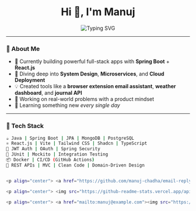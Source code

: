 <h1 align="center">Hi 👋, I'm Manuj</h1>
<p align="center">
  <img src="https://readme-typing-svg.demolab.com?font=Fira+Code&size=24&pause=1000&center=true&vCenter=true&width=435&lines=Full+Stack+Java+Developer;Spring+Boot+%7C+React+%7C+MongoDB;From+MERN+to+Enterprise-ready+Java;Obsessed+with+clean+architecture+%F0%9F%AA%9B" alt="Typing SVG" />
</p>

---

### 🧠 About Me  
- 🔭 Currently building powerful full-stack apps with **Spring Boot** + **React.js**  
- 🌱 Diving deep into **System Design**, **Microservices**, and **Cloud Deployment**  
- 💡 Created tools like a **browser extension email assistant**, **weather dashboard**, and **journal API**  
- 🧩 Working on real-world problems with a product mindset  
- 📖 Learning something new *every single day*

---

### 🚀 Tech Stack  
```bash
☕ Java | Spring Boot | JPA | MongoDB | PostgreSQL  
⚛️ React.js | Vite | Tailwind CSS | Shadcn | TypeScript  
🔐 JWT Auth | OAuth | Spring Security  
🧪 JUnit | Mockito | Integration Testing  
📦 Docker | CI/CD (GitHub Actions)  
📁 REST APIs | MVC | Clean Code | Domain-Driven Design


<p align="center"> <a href="https://github.com/manuj-chadha/email-reply-assistant"> <img src="https://img.shields.io/badge/Email%20Reply%20Assistant-%23007396.svg?&style=for-the-badge&logo=maildotru&logoColor=white" /> </a> <a href="https://github.com/manuj-chadha/weather-dashboard"> <img src="https://img.shields.io/badge/Weather%20App-%23FFA500.svg?&style=for-the-badge&logo=cloud&logoColor=white" /> </a> <a href="https://github.com/manuj-chadha/journal-api"> <img src="https://img.shields.io/badge/Journal%20API-%234caf50.svg?&style=for-the-badge&logo=spring&logoColor=white" /> </a> </p>

<p align="center"> <img src="https://github-readme-stats.vercel.app/api?username=your-username&show_icons=true&theme=github_dark" alt="GitHub Stats" width="47%" /> <img src="https://streak-stats.demolab.com?user=your-username&theme=github-dark-blue" alt="GitHub Streak" width="47%" /> </p>

<p align="center"> <a href="mailto:manuj@example.com"><img src="https://img.shields.io/badge/Email-D14836?style=for-the-badge&logo=gmail&logoColor=white" /></a> <a href="https://linkedin.com/in/manuj"><img src="https://img.shields.io/badge/LinkedIn-blue?style=for-the-badge&logo=linkedin&logoColor=white" /></a> <a href="https://twitter.com/manuj_dev"><img src="https://img.shields.io/badge/Twitter-1DA1F2?style=for-the-badge&logo=twitter&logoColor=white" /></a> <a href="https://manuj-portfolio.vercel.app"><img src="https://img.shields.io/badge/Portfolio-%23000000.svg?&style=for-the-badge&logo=vercel&logoColor=white" /></a> </p>


